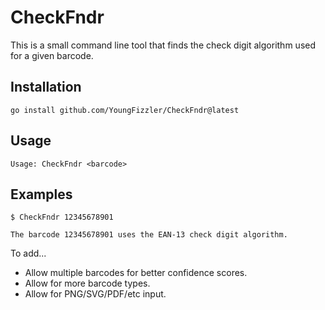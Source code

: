 # CheckFndr

This is a small command line tool that finds the check digit algorithm used for a given barcode.

## Installation

```
go install github.com/YoungFizzler/CheckFndr@latest
```

## Usage

```
Usage: CheckFndr <barcode>
```

## Examples

```
$ CheckFndr 12345678901

The barcode 12345678901 uses the EAN-13 check digit algorithm.
```

To add...

- Allow multiple barcodes for better confidence scores.
- Allow for more barcode types.
- Allow for PNG/SVG/PDF/etc input.
